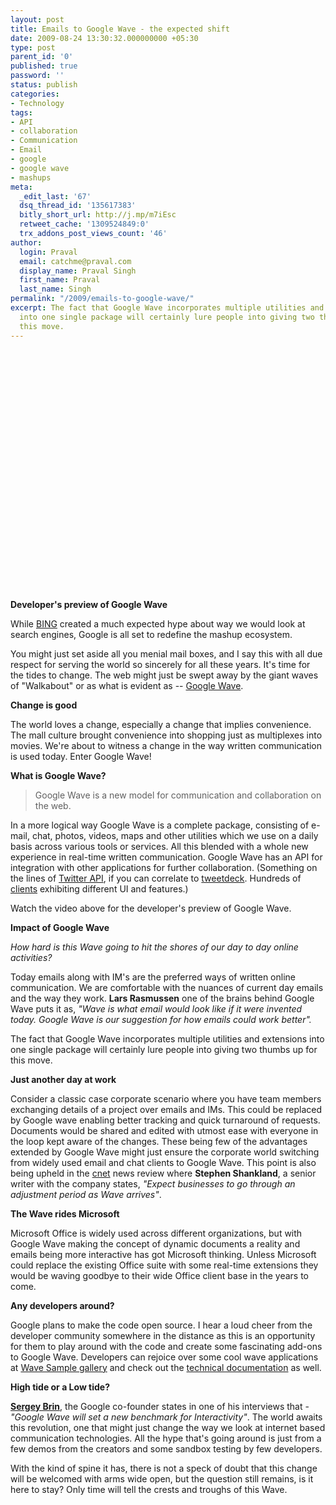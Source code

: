 ```yaml
---
layout: post
title: Emails to Google Wave - the expected shift
date: 2009-08-24 13:30:32.000000000 +05:30
type: post
parent_id: '0'
published: true
password: ''
status: publish
categories:
- Technology
tags:
- API
- collaboration
- Communication
- Email
- google
- google wave
- mashups
meta:
  _edit_last: '67'
  dsq_thread_id: '135617383'
  bitly_short_url: http://j.mp/m7iEsc
  retweet_cache: '1309524849:0'
  trx_addons_post_views_count: '46'
author:
  login: Praval
  email: catchme@praval.com
  display_name: Praval Singh
  first_name: Praval
  last_name: Singh
permalink: "/2009/emails-to-google-wave/"
excerpt: The fact that Google Wave incorporates multiple utilities and extensions
  into one single package will certainly lure people into giving two thumbs up for
  this move.
---
```

<p><object width="640" height="385"><param name="movie" value="http://www.youtube.com/v/v_UyVmITiYQ&hl=en&fs=1&fmt=18" /><param name="allowFullScreen" value="true" /><param name="allowscriptaccess" value="always" /><embed src="http://www.youtube.com/v/v_UyVmITiYQ&hl=en&fs=1&fmt=18" type="application/x-shockwave-flash" allowscriptaccess="always" allowfullscreen="true" width="640" height="385"></embed></object></p>
<p><strong>Developer's preview of Google Wave</strong></p>
<p><!--more--></p>
<p>While <a href="http://www.bing.com">BING</a> created a much expected hype about way we would look at search engines, Google is all set to redefine the mashup ecosystem.</p>
<p>You might just set aside all you menial mail boxes, and I say this with all due respect for serving the world so sincerely for all these years. It's time for the tides to change. The web might just be swept away by the giant waves of "Walkabout" or as what is evident as -- <a href="http://wave.google.com/">Google Wave</a>.</p>
<p><strong>Change is good</strong></p>
<p>The world loves a change, especially a change that implies convenience. The mall culture brought convenience into shopping just as multiplexes into movies. We're about to witness a change in the way written communication is used today. Enter Google Wave!</p>
<p><strong>What is Google Wave?</strong></p>
<blockquote><p>Google Wave is a new model for communication and collaboration on the web.</p></blockquote>
<p>In a more logical way Google Wave is a complete package, consisting of e-mail, chat, photos, videos, maps and other utilities which we use on a daily basis across various tools or services. All this blended with a whole new experience in real-time written communication. Google Wave has an API for integration with other applications for further collaboration. (Something on the lines of <a href="http://apiwiki.twitter.com/">Twitter API</a>, if you can correlate to <a href="http://tweetdeck.com/beta/">tweetdeck</a>. Hundreds of <a href="http://www.techcrunch.com/2009/02/19/the-top-21-twitter-clients-according-to-twitstat/">clients</a> exhibiting different UI and features.)</p>
<p>Watch the video above for the developer's preview of Google Wave.</p>
<p><strong>Impact of Google Wave</strong></p>
<p><em>How hard is this Wave going to hit the shores of our day to day online activities? </em></p>
<p>Today emails along with IM's are the preferred ways of written online communication. We are comfortable with the nuances of current day emails and the way they work. <strong>Lars Rasmussen</strong> one of the brains behind Google Wave puts it as, <em>"Wave is what email would look like if it were invented today. Google Wave is our suggestion for how emails could work better".</em></p>
<p>The fact that Google Wave incorporates multiple utilities and extensions into one single package will certainly lure people into giving two thumbs up for this move.</p>
<p><strong>Just another day at work</strong></p>
<p>Consider a classic case corporate scenario where you have team members exchanging details of a project over emails and IMs. This could be replaced by Google wave enabling better tracking and quick turnaround of requests. Documents would be shared and edited with utmost ease with everyone in the loop kept aware of the changes. These being few of the advantages extended by Google Wave might just ensure the corporate world switching from widely used email and chat clients to Google Wave. This point is also being upheld in the <a href="http://www.cnet.com/">cnet</a> news review where <strong>Stephen Shankland</strong>, a senior writer with the company states, <em>"Expect businesses to go through an adjustment period as Wave arrives"</em>.</p>
<p><strong>The Wave rides Microsoft</strong></p>
<p>Microsoft Office is widely used across different organizations, but with Google Wave making the concept of dynamic documents a reality and emails being more interactive has got Microsoft thinking. Unless Microsoft could replace the existing Office suite with some real-time extensions they would be waving goodbye to their wide Office client base in the years to come.</p>
<p><strong>Any developers around?</strong></p>
<p>Google plans to make the code open source. I hear a loud cheer from the developer community somewhere in the distance as this is an opportunity for them to play around with the code and create some fascinating add-ons to Google Wave. Developers can rejoice over some cool wave applications at <a href="http://wave-samples-gallery.appspot.com/">Wave Sample gallery</a> and check out the <a href="http://code.google.com/apis/wave/guide.html">technical documentation</a> as well.</p>
<p><strong>High tide or a Low tide?</strong></p>
<p><strong><a href="http://en.wikipedia.org/wiki/Sergey_Brin">Sergey Brin</a></strong>, the Google co-founder states in one of his interviews that - <em>"Google Wave will set a new benchmark for Interactivity"</em>. The world awaits this revolution, one that might just change the way we look at internet based communication technologies. All the hype that's going around is just from a few demos from the creators and some sandbox testing by few developers. </p>
<p>With the kind of spine it has, there is not a speck of doubt that this change will be welcomed with arms wide open, but the question still remains, is it here to stay? Only time will tell the crests and troughs of this Wave.</p>
